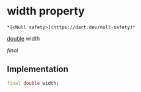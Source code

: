 


# width property




    *[<Null safety>](https://dart.dev/null-safety)*


[double](https://api.flutter.dev/flutter/dart-core/double-class.html) width
  
_final_






## Implementation

```dart
final double width;


```







